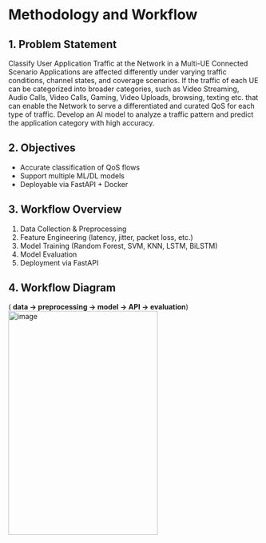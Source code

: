 # Methodology and Workflow

## 1. Problem Statement
Classify User Application Traffic at the Network in a Multi-UE Connected Scenario
Applications are affected differently under varying traffic conditions, channel states, and coverage scenarios. If the traffic of each UE can be categorized into broader categories, such as Video Streaming, Audio Calls, Video Calls, Gaming, Video Uploads, browsing, texting etc. that can enable the Network to serve a differentiated and curated QoS for each type of traffic. Develop an AI model to analyze a traffic pattern and predict the application category with high accuracy.

## 2. Objectives
- Accurate classification of QoS flows  
- Support multiple ML/DL models  
- Deployable via FastAPI + Docker  

## 3. Workflow Overview
1. Data Collection & Preprocessing  
2. Feature Engineering (latency, jitter, packet loss, etc.)  
3. Model Training (Random Forest, SVM, KNN, LSTM, BiLSTM)  
4. Model Evaluation  
5. Deployment via FastAPI  

## 4. Workflow Diagram
( **data → preprocessing → model → API → evaluation**)
<img width="299" height="448" alt="image" src="https://github.com/user-attachments/assets/0c090bfb-a035-4629-bab2-a27cd4ba09b5" />


